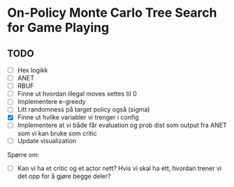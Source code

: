 # On-Policy Monte Carlo Tree Search for Game Playing

## TODO

- [ ] Hex logikk 
- [ ] ANET 
- [ ] RBUF 
- [ ] Finne ut hvordan illegal moves settes til 0 
- [ ] Implementere e-greedy 
- [ ] Litt randomness på target policy også (sigma)  
- [x] Finne ut hvilke variabler vi trenger i config 
- [ ] Implementere at vi både får evaluation og prob dist som output fra ANET som vi kan bruke som critic 
- [ ] Update visualization

Spørre om: 
- [ ] Kan vi ha et critic og et actor nett? Hvis vi skal ha ett, hvordan trener vi det opp for å gjøre begge deler? 

